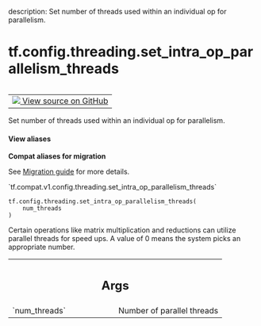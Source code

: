 description: Set number of threads used within an individual op for parallelism.

<div itemscope itemtype="http://developers.google.com/ReferenceObject">
<meta itemprop="name" content="tf.config.threading.set_intra_op_parallelism_threads" />
<meta itemprop="path" content="Stable" />
</div>

# tf.config.threading.set_intra_op_parallelism_threads

<!-- Insert buttons and diff -->

<table class="tfo-notebook-buttons tfo-api nocontent" align="left">
<td>
  <a target="_blank" href="https://github.com/tensorflow/tensorflow/blob/r2.3/tensorflow/python/framework/config.py#L71-L82">
    <img src="https://www.tensorflow.org/images/GitHub-Mark-32px.png" />
    View source on GitHub
  </a>
</td>
</table>



Set number of threads used within an individual op for parallelism.

<section class="expandable">
  <h4 class="showalways">View aliases</h4>
  <p>
<b>Compat aliases for migration</b>
<p>See
<a href="https://www.tensorflow.org/guide/migrate">Migration guide</a> for
more details.</p>
<p>`tf.compat.v1.config.threading.set_intra_op_parallelism_threads`</p>
</p>
</section>

<pre class="devsite-click-to-copy prettyprint lang-py tfo-signature-link">
<code>tf.config.threading.set_intra_op_parallelism_threads(
    num_threads
)
</code></pre>



<!-- Placeholder for "Used in" -->

Certain operations like matrix multiplication and reductions can utilize
parallel threads for speed ups. A value of 0 means the system picks an
appropriate number.

<!-- Tabular view -->
 <table class="responsive fixed orange">
<colgroup><col width="214px"><col></colgroup>
<tr><th colspan="2"><h2 class="add-link">Args</h2></th></tr>

<tr>
<td>
`num_threads`
</td>
<td>
Number of parallel threads
</td>
</tr>
</table>

